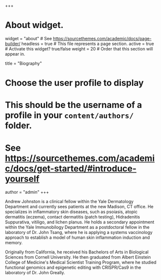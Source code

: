 +++
# About widget.
widget = "about"  # See https://sourcethemes.com/academic/docs/page-builder/
headless = true  # This file represents a page section.
active = true  # Activate this widget? true/false
weight = 20  # Order that this section will appear in.

title = "Biography"

# Choose the user profile to display
# This should be the username of a profile in your `content/authors/` folder.
# See https://sourcethemes.com/academic/docs/get-started/#introduce-yourself
author = "admin"
+++

Andrew Johnston is a clinical fellow within the Yale Dermatology Department and currently sees patients at the new Madison, CT office. He specializes in inflammatory skin diseases, such as psoiasis, atopic dermatitis (eczema), contact dermatitis (patch testing), Hidradenitis Suppurativa, vitiligo, and lichen planus. He holds a secondary appointment within the Yale Immunobilogy Department as a postdoctoral fellow in the laboratory of Dr. John Tsang, where he is applying a systems vaccinology approach to establish a model of human skin inflammation induction and memory. 

 Originally from California, he received his Bachelors of Arts in Biological Sciences from Cornell University. He then graduated from Albert Einstein College of Medicine's Medical Scientist Training Program, where he studied functional genomics and epigenetic editing with CRISPR/Cas9 in the laboratory of Dr. John Greally.